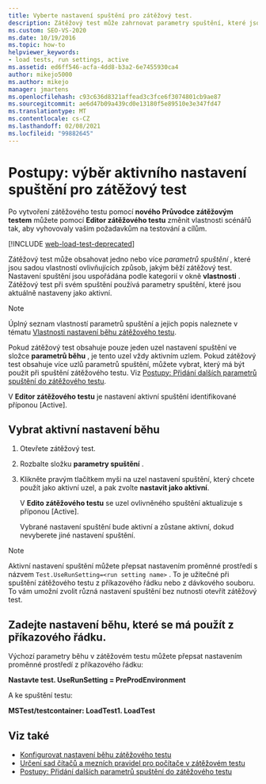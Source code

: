 ```yaml
---
title: Vyberte nastavení spuštění pro zátěžový test.
description: Zátěžový test může zahrnovat parametry spuštění, které jsou vlastnosti, které ovlivňují způsob spuštění zátěžového testu. Naučte se, jak vybrat aktivní nastavení spuštění.
ms.custom: SEO-VS-2020
ms.date: 10/19/2016
ms.topic: how-to
helpviewer_keywords:
- load tests, run settings, active
ms.assetid: ed6ff546-acfa-4dd8-b3a2-6e7455930ca4
author: mikejo5000
ms.author: mikejo
manager: jmartens
ms.openlocfilehash: c93c636d8321affead3c3fce6f3074801cb9ae87
ms.sourcegitcommit: ae6d47b09a439cd0e13180f5e89510e3e347fd47
ms.translationtype: MT
ms.contentlocale: cs-CZ
ms.lasthandoff: 02/08/2021
ms.locfileid: "99882645"
---
```

# <a name="how-to-select-the-active-run-setting-for-a-load-test"></a>Postupy: výběr aktivního nastavení spuštění pro zátěžový test

Po vytvoření zátěžového testu pomocí **nového Průvodce zátěžovým testem** můžete pomocí **Editor zátěžového testu** změnit vlastnosti scénářů tak, aby vyhovovaly vašim požadavkům na testování a cílům.

[!INCLUDE [web-load-test-deprecated](includes/web-load-test-deprecated.md)]

Zátěžový test může obsahovat jedno nebo více *parametrů spuštění* , které jsou sadou vlastností ovlivňujících způsob, jakým běží zátěžový test. Nastavení spuštění jsou uspořádána podle kategorií v okně **vlastnosti** . Zátěžový test při svém spuštění používá parametry spuštění, které jsou aktuálně nastaveny jako aktivní.

> [!NOTE]
> Úplný seznam vlastností parametrů spuštění a jejich popis naleznete v tématu [Vlastnosti nastavení běhu zátěžového testu](../test/load-test-run-settings-properties.md).

Pokud zátěžový test obsahuje pouze jeden uzel nastavení spuštění ve složce **parametrů běhu** , je tento uzel vždy aktivním uzlem. Pokud zátěžový test obsahuje více uzlů parametrů spuštění, můžete vybrat, který má být použit při spuštění zátěžového testu. Viz [Postupy: Přidání dalších parametrů spuštění do zátěžového testu](../test/how-to-add-additional-run-settings-to-a-load-test.md).

V **Editor zátěžového testu** je nastavení aktivní spuštění identifikované příponou [Active].

## <a name="select-the-active-run-setting"></a>Vybrat aktivní nastavení běhu

1. Otevřete zátěžový test.

2. Rozbalte složku **parametry spuštění** .

3. Klikněte pravým tlačítkem myši na uzel nastavení spuštění, který chcete použít jako aktivní uzel, a pak zvolte **nastavit jako aktivní**.

     V **Edito zátěžového testu** se uzel ovlivněného spuštění aktualizuje s příponou [Active].

     Vybrané nastavení spuštění bude aktivní a zůstane aktivní, dokud nevyberete jiné nastavení spuštění.

> [!NOTE]
> Aktivní nastavení spuštění můžete přepsat nastavením proměnné prostředí s názvem `Test.UseRunSetting=<run setting name>` . To je užitečné při spuštění zátěžového testu z příkazového řádku nebo z dávkového souboru. To vám umožní zvolit různá nastavení spuštění bez nutnosti otevřít zátěžový test.

## <a name="specify-the-run-setting-to-use-from-the-command-line"></a>Zadejte nastavení běhu, které se má použít z příkazového řádku.

Výchozí parametry běhu v zátěžovém testu můžete přepsat nastavením proměnné prostředí z příkazového řádku:

**Nastavte test. UseRunSetting = PreProdEnvironment**

A ke spuštění testu:

**MSTest/testcontainer: LoadTest1. LoadTest**

## <a name="see-also"></a>Viz také

- [Konfigurovat nastavení běhu zátěžového testu](../test/configure-load-test-run-settings.md)
- [Určení sad čítačů a mezních pravidel pro počítače v zátěžovém testu](../test/specify-counter-sets-and-threshold-rules-for-load-testing.md)
- [Postupy: Přidání dalších parametrů spuštění do zátěžového testu](../test/how-to-add-additional-run-settings-to-a-load-test.md)
